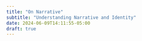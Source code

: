 ```yaml
---
title: "On Narrative"
subtitle: "Understanding Narrative and Identity"
date: 2024-06-09T14:11:55-05:00
draft: true
---
```



